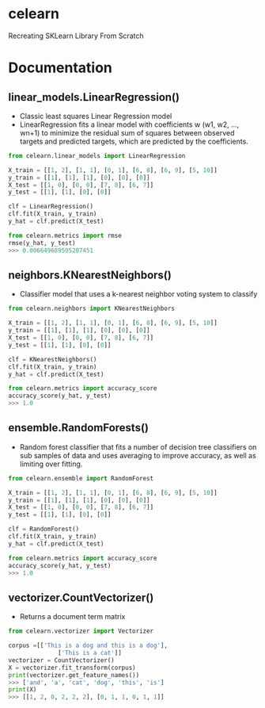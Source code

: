 # celearn
Recreating SKLearn Library From Scratch


# Documentation

## linear_models.LinearRegression()
- Classic least squares Linear Regression model
- LinearRegression fits a linear model with coefficients w (w1, w2, ..., wn+1) to minimize the residual sum of squares between observed targets and predicted targets, which are predicted by the coefficients.

```python
from celearn.linear_models import LinearRegression

X_train = [[1, 2], [1, 1], [0, 1], [6, 8], [6, 9], [5, 10]]
y_train = [[1], [1], [1], [0], [0], [0]]
X_test = [[1, 0], [0, 0], [7, 8], [6, 7]]
y_test = [[1], [1], [0], [0]]

clf = LinearRegression()
clf.fit(X_train, y_train)
y_hat = clf.predict(X_test)

from celearn.metrics import rmse
rmse(y_hat, y_test)
>>> 0.006649689595207451
```

## neighbors.KNearestNeighbors()
- Classifier model that uses a k-nearest neighbor voting system to classify

``` python
from celearn.neighbors import KNearestNeighbors

X_train = [[1, 2], [1, 1], [0, 1], [6, 8], [6, 9], [5, 10]]
y_train = [[1], [1], [1], [0], [0], [0]]
X_test = [[1, 0], [0, 0], [7, 8], [6, 7]]
y_test = [[1], [1], [0], [0]]

clf = KNearestNeighbors()
clf.fit(X_train, y_train)
y_hat = clf.predict(X_test)

from celearn.metrics import accuracy_score
accuracy_score(y_hat, y_test)
>>> 1.0
```

## ensemble.RandomForests()
- Random forest classifier that fits a number of decision tree classifiers on sub samples of data and uses averaging to improve accuracy, as well as limiting over fitting.

```python
from celearn.ensemble import RandomForest

X_train = [[1, 2], [1, 1], [0, 1], [6, 8], [6, 9], [5, 10]]
y_train = [[1], [1], [1], [0], [0], [0]]
X_test = [[1, 0], [0, 0], [7, 8], [6, 7]]
y_test = [[1], [1], [0], [0]]

clf = RandomForest()
clf.fit(X_train, y_train)
y_hat = clf.predict(X_test)

from celearn.metrics import accuracy_score
accuracy_score(y_hat, y_test)
>>> 1.0
```

## vectorizer.CountVectorizer()
- Returns a document term matrix 

```python
from celearn.vectorizer import Vectorizer

corpus =[['This is a dog and this is a dog'],
			  ['This is a cat']]
vectorizer = CountVectorizer()
X = vectorizer.fit_transform(corpus)
print(vectorizer.get_feature_names())
>>> ['and', 'a', 'cat', 'dog', 'this', 'is']
print(X)
>>> [[1, 2, 0, 2, 2, 2], [0, 1, 1, 0, 1, 1]]
```
